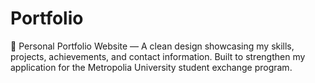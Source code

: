 # Portfolio
🚀 Personal Portfolio Website — A clean design showcasing my skills, projects, achievements, and contact information. Built to strengthen my application for the Metropolia University student exchange program.
